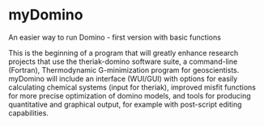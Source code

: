 # myDomino
An easier way to run Domino - first version with basic functions

This is the beginning of a program that will greatly enhance research projects that use the theriak-domino software suite, a command-line (Fortran), Thermodynamic G-minimization program for geoscientists.  myDomino will include an interface (WUI/GUI) with options for easily calculating chemical systems (input for theriak), improved misfit functions for more precise optimization of domino models, and tools for producing quantitative and graphical output, for example with post-script editing capabilities.
